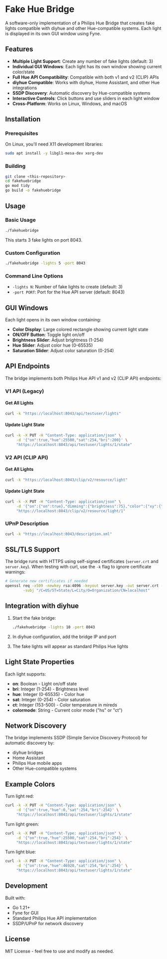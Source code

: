 # Fake Hue Bridge

A software-only implementation of a Philips Hue Bridge that creates fake lights compatible with diyhue and other Hue-compatible systems. Each light is displayed in its own GUI window using Fyne.

## Features

- **Multiple Light Support**: Create any number of fake lights (default: 3)
- **Individual GUI Windows**: Each light has its own window showing current color/state
- **Full Hue API Compatibility**: Compatible with both v1 and v2 (CLIP) APIs
- **diyhue Compatible**: Works with diyhue, Home Assistant, and other Hue integrations
- **SSDP Discovery**: Automatic discovery by Hue-compatible systems
- **Interactive Controls**: Click buttons and use sliders in each light window
- **Cross-Platform**: Works on Linux, Windows, and macOS

## Installation

### Prerequisites

On Linux, you'll need X11 development libraries:
```bash
sudo apt install -y libgl1-mesa-dev xorg-dev
```

### Building

```bash
git clone <this-repository>
cd fakehuebridge
go mod tidy
go build -o fakehuebridge
```

## Usage

### Basic Usage
```bash
./fakehuebridge
```
This starts 3 fake lights on port 8043.

### Custom Configuration
```bash
./fakehuebridge -lights 5 -port 8043
```

### Command Line Options
- `-lights N`: Number of fake lights to create (default: 3)
- `-port PORT`: Port for the Hue API server (default: 8043)

## GUI Windows

Each light opens in its own window containing:
- **Color Display**: Large colored rectangle showing current light state
- **ON/OFF Button**: Toggle light on/off
- **Brightness Slider**: Adjust brightness (1-254)
- **Hue Slider**: Adjust color hue (0-65535)
- **Saturation Slider**: Adjust color saturation (0-254)

## API Endpoints

The bridge implements both Philips Hue API v1 and v2 (CLIP API) endpoints:

### V1 API (Legacy)

#### Get All Lights
```bash
curl -k "https://localhost:8043/api/testuser/lights"
```

#### Update Light State
```bash
curl -k -X PUT -H "Content-Type: application/json" \
     -d '{"on":true,"hue":25500,"sat":254,"bri":200}' \
     "https://localhost:8043/api/testuser/lights/1/state"
```

### V2 API (CLIP API)

#### Get All Lights
```bash
curl -k "https://localhost:8043/clip/v2/resource/light"
```

#### Update Light State  
```bash
curl -k -X PUT -H "Content-Type: application/json" \
     -d '{"on":{"on":true},"dimming":{"brightness":75},"color":{"xy":{"x":0.4,"y":0.5}}}' \
     "https://localhost:8043/clip/v2/resource/light/1"
```

### UPnP Description
```bash
curl -k "https://localhost:8043/description.xml"
```

## SSL/TLS Support

The bridge runs with HTTPS using self-signed certificates (`server.crt` and `server.key`). When testing with curl, use the `-k` flag to ignore certificate warnings:

```bash
# Generate new certificates if needed
openssl req -x509 -newkey rsa:4096 -keyout server.key -out server.crt -days 365 -nodes \
        -subj "/C=US/ST=State/L=City/O=Organization/CN=localhost"
```

## Integration with diyhue

1. Start the fake bridge:
   ```bash
   ./fakehuebridge -lights 10 -port 8043
   ```

2. In diyhue configuration, add the bridge IP and port

3. The fake lights will appear as standard Philips Hue lights

## Light State Properties

Each light supports:
- **on**: Boolean - Light on/off state
- **bri**: Integer (1-254) - Brightness level
- **hue**: Integer (0-65535) - Color hue
- **sat**: Integer (0-254) - Color saturation
- **ct**: Integer (153-500) - Color temperature in mireds
- **colormode**: String - Current color mode ("hs" or "ct")

## Network Discovery

The bridge implements SSDP (Simple Service Discovery Protocol) for automatic discovery by:
- diyhue bridges
- Home Assistant
- Philips Hue mobile apps
- Other Hue-compatible systems

## Example Colors

Turn light red:
```bash
curl -k -X PUT -H "Content-Type: application/json" \
     -d '{"on":true,"hue":0,"sat":254,"bri":254}' \
     "https://localhost:8043/api/testuser/lights/1/state"
```

Turn light green:
```bash
curl -k -X PUT -H "Content-Type: application/json" \
     -d '{"on":true,"hue":25500,"sat":254,"bri":254}' \
     "https://localhost:8043/api/testuser/lights/1/state"
```

Turn light blue:
```bash
curl -k -X PUT -H "Content-Type: application/json" \
     -d '{"on":true,"hue":46920,"sat":254,"bri":254}' \
     "https://localhost:8043/api/testuser/lights/1/state"
```

## Development

Built with:
- Go 1.21+
- Fyne for GUI
- Standard Philips Hue API implementation
- SSDP/UPnP for network discovery

## License

MIT License - feel free to use and modify as needed.
